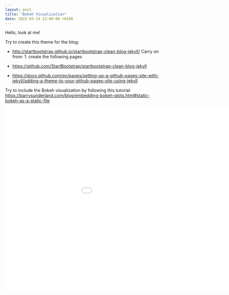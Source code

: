 ```yaml
---
layout: post
title: "Bokeh Visualization"
date: 2023-03-14 12:00:00 +0100
---
```

Hello, look at me!

Try to create this theme for the blog:
- http://startbootstrap.github.io/startbootstrap-clean-blog-jekyll/
Carry on from: 1. create the following pages

- https://github.com/StartBootstrap/startbootstrap-clean-blog-jekyll
- https://docs.github.com/en/pages/setting-up-a-github-pages-site-with-jekyll/adding-a-theme-to-your-github-pages-site-using-jekyll

Try to include the Bokeh visualization by following this tutorial:
https://barrysunderland.com/blog/embedding-bokeh-plots.html#static-bokeh-as-a-static-file


<embed 
       type="text/html" 
       src="/bokeh/bokeh.html"
       width="1100"
       height="600"
       >